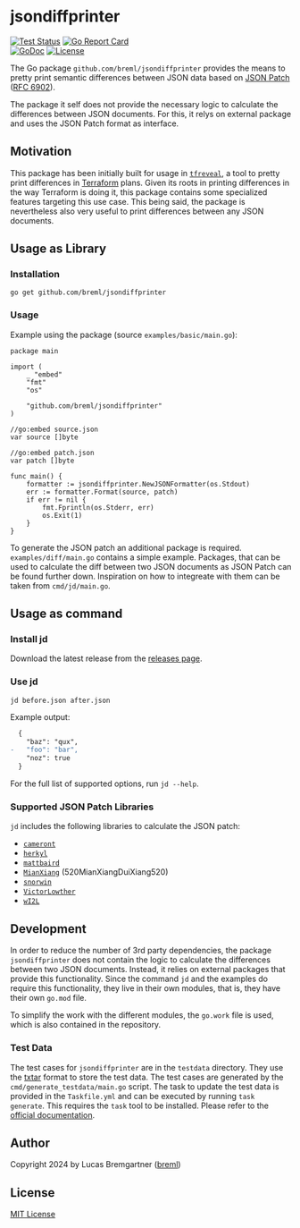 # jsondiffprinter

[![Test Status](https://github.com/breml/jsondiffprinter/workflows/Main/badge.svg)](https://github.com/breml/jsondiffprinter/actions?query=workflow%3AMain)
 [![Go Report Card](https://goreportcard.com/badge/github.com/breml/jsondiffprinter)](https://goreportcard.com/report/github.com/breml/jsondiffprinter)\
[![GoDoc](https://pkg.go.dev/badge/github.com/breml/jsondiffprinter)](https://pkg.go.dev/github.com/breml/jsondiffprinter) [![License](https://img.shields.io/badge/license-MIT-blue.svg)](LICENSE)

The Go package `github.com/breml/jsondiffprinter` provides the means to pretty
print semantic differences between JSON data based on
[JSON Patch](https://jsonpatch.com/) ([RFC 6902](https://datatracker.ietf.org/doc/html/rfc6902/)).

The package it self does not provide the necessary logic to calculate the differences
between JSON documents. For this, it relys on external package and uses the
JSON Patch format as interface.

## Motivation

This package has been initially built for usage in [`tfreveal`](https://github.com/breml/tfreveal),
a tool to pretty print differences in [Terraform](https://github.com/hashicorp/terraform/) plans.
Given its roots in printing differences in the way Terraform is doing it, this
package contains some specialized features targeting this use case.
This being said, the package is nevertheless also very useful to print differences
between any JSON documents.

## Usage as Library

### Installation

```shell
go get github.com/breml/jsondiffprinter
```

### Usage

Example using the package (source `examples/basic/main.go`):

```golang
package main

import (
	_ "embed"
	"fmt"
	"os"

	"github.com/breml/jsondiffprinter"
)

//go:embed source.json
var source []byte

//go:embed patch.json
var patch []byte

func main() {
	formatter := jsondiffprinter.NewJSONFormatter(os.Stdout)
	err := formatter.Format(source, patch)
	if err != nil {
		fmt.Fprintln(os.Stderr, err)
		os.Exit(1)
	}
}
```

To generate the JSON patch an additional package is required.
`examples/diff/main.go` contains a simple example.
Packages, that can be used to calculate the diff between two JSON documents
as JSON Patch can be found further down. Inspiration on how to integreate with
them can be taken from `cmd/jd/main.go`.

## Usage as command

### Install jd

Download the latest release from the [releases page](https://github.com/breml/jsondiffprinter/releases).

### Use jd

```shell
jd before.json after.json
```

Example output:

```diff
  {
    "baz": "qux",
-   "foo": "bar",
    "noz": true
  }
```

For the full list of supported options, run `jd --help`.

### Supported JSON Patch Libraries

`jd` includes the following libraries to calculate the JSON patch:

* [`cameront`](github.com/cameront/go-jsonpatch)
* [`herkyl`](github.com/herkyl/patchwerk)
* [`mattbaird`](github.com/mattbaird/jsonpatch)
* [`MianXiang`](github.com/520MianXiangDuiXiang520/json-diff) (520MianXiangDuiXiang520)
* [`snorwin`](github.com/snorwin/jsonpatch)
* [`VictorLowther`](github.com/VictorLowther/jsonpatch2)
* [`wI2L`](github.com/wI2L/jsondiff)

## Development

In order to reduce the number of 3rd party dependencies, the package `jsondiffprinter`
does not contain the logic to calculate the differences between two JSON documents.
Instead, it relies on external packages that provide this functionality.
Since the command `jd` and the examples do require this functionality, they
live in their own modules, that is, they have their own `go.mod` file.

To simplify the work with the different modules, the `go.work` file is used,
which is also contained in the repository.

### Test Data

The test cases for `jsondiffprinter` are in the `testdata` directory. They use
the [txtar](https://pkg.go.dev/golang.org/x/tools/txtar) format to store the
test data. The test cases are generated by the `cmd/generate_testdata/main.go`
script.
The task to update the test data is provided in the `Taskfile.yml` and can be
executed by running `task generate`. This requires the `task` tool to be
installed. Please refer to the [official documentation](https://taskfile.dev/installation/).

## Author

Copyright 2024 by Lucas Bremgartner ([breml](https://github.com/breml))

## License

[MIT License](LICENSE)
